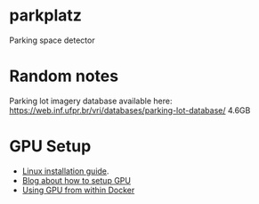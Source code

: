 # parkplatz
Parking space detector

# Random notes

Parking lot imagery database available here: https://web.inf.ufpr.br/vri/databases/parking-lot-database/
4.6GB

# GPU Setup

- [Linux installation guide](https://docs.nvidia.com/cuda/cuda-installation-guide-linux/index.html#abstract).
- [Blog about how to setup GPU](https://hackernoon.com/docker-compose-gpu-tensorflow-%EF%B8%8F-a0e2011d36)
- [Using GPU from within Docker](https://stackoverflow.com/questions/25185405/using-gpu-from-a-docker-container)
